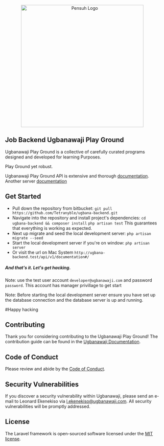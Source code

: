 <p align="center">
    <a href="https://ugbanawaji.com/api/v1/documentation" target="_blank">
        <img src="https://media.licdn.com/dms/image/C4D16AQGXE5mUQHQTQA/profile-displaybackgroundimage-shrink_200_800/0/1621539157957?e=1717027200&amp;v=beta&amp;t=Z7ztgmcfAUZ3vao5VXLbm9PMmqf7WUjBLl-LpN1VM2I" alt="Pensuh Logo" width="400">
    </a>
</p>

<p align="center">

</p>

## Job Backend Ugbanawaji Play Ground

Ugbanawaji Play Ground is a collective of carefully curated programs designed and developed for learning Purposes.

Play Ground yet robust.


Ugbanawaji Play Ground API is extensive and thorough [documentation](https://ugbanawaji.com/api/v1/documentation).
Another server [documentation](https://api.ugbanawaji.com/api/v1/documentation)

## Get Started

- Pull down the repository from bitbucket:
  `git pull https://github.com/Tetranyble/ugbana-backend.git`
- Navigate into the repository and install project's dependencies:
  `cd ugbana-backend && composer install`
  `php artisan test` This guarantees that everything is working as expected.
- Next up migrate and seed the local development server:
  `php artisan migrate --seed`
- Start the local development server if you're on window: `php artisan server`
- Or visit the url on Mac System `http://ugbana-backend.test/api/v1/documentation#/`

##### And that's it. Let's get hacking.
Note: use the test user account `developer@ugbanawaji.com` and password `password`.
This account has manager privillage to get start

Note: Before starting the local development server ensure you have set up the database connection and the database server is up and running.


#Happy hacking

## Contributing

Thank you for considering contributing to the Ugbanawaji Play Ground! The contribution guide can be found in the [Ugbanawaji Documentation](https://ugbanawaji.com/docs/contributions).

## Code of Conduct

Please review and abide by the [Code of Conduct](https://ugbanawaji.com/api/contributions#code-of-conduct).

## Security Vulnerabilities

If you discover a security vulnerability within Ugbanawaji, please send an e-mail to Leonard Ekenekiso via [l.ekenekiso@ugbanawaji.com](l.ekenekiso@ugbanawaji.com). All security vulnerabilities will be promptly addressed.

## License

The Laravel framework is open-sourced software licensed under the [MIT license](https://opensource.org/licenses/MIT).
